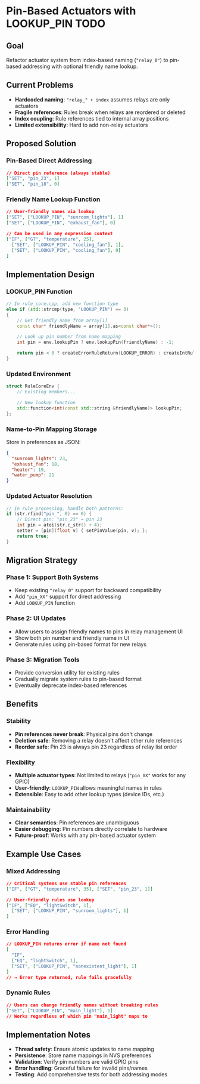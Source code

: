 # Pin-Based Actuators with LOOKUP_PIN TODO

## Goal

Refactor actuator system from index-based naming (`"relay_0"`) to pin-based addressing with optional friendly name lookup.

## Current Problems

- **Hardcoded naming**: `"relay_" + index` assumes relays are only actuators
- **Fragile references**: Rules break when relays are reordered or deleted
- **Index coupling**: Rule references tied to internal array positions
- **Limited extensibility**: Hard to add non-relay actuators

## Proposed Solution

### Pin-Based Direct Addressing

```json
// Direct pin reference (always stable)
["SET", "pin_23", 1]
["SET", "pin_18", 0]
```

### Friendly Name Lookup Function

```json
// User-friendly names via lookup
["SET", ["LOOKUP_PIN", "sunroom_lights"], 1]
["SET", ["LOOKUP_PIN", "exhaust_fan"], 0]

// Can be used in any expression context
["IF", ["GT", "temperature", 25],
  ["SET", ["LOOKUP_PIN", "cooling_fan"], 1],
  ["SET", ["LOOKUP_PIN", "cooling_fan"], 0]
]
```

## Implementation Design

### LOOKUP_PIN Function

```cpp
// In rule_core.cpp, add new function type
else if (std::strcmp(type, "LOOKUP_PIN") == 0)
{
    // Get friendly name from array[1]
    const char* friendlyName = array[1].as<const char*>();

    // Look up pin number from name mapping
    int pin = env.lookupPin ? env.lookupPin(friendlyName) : -1;

    return pin < 0 ? createErrorRuleReturn(LOOKUP_ERROR) : createIntRuleReturn(pin);
}
```

### Updated Environment

```cpp
struct RuleCoreEnv {
    // Existing members...

    // New lookup function
    std::function<int(const std::string &friendlyName)> lookupPin;
};
```

### Name-to-Pin Mapping Storage

Store in preferences as JSON:

```json
{
  "sunroom_lights": 23,
  "exhaust_fan": 18,
  "heater": 19,
  "water_pump": 21
}
```

### Updated Actuator Resolution

```cpp
// In rule processing, handle both patterns:
if (str.rfind("pin_", 0) == 0) {
    // Direct pin: "pin_23" → pin 23
    int pin = atoi(str.c_str() + 4);
    setter = [pin](float v) { setPinValue(pin, v); };
    return true;
}
```

## Migration Strategy

### Phase 1: Support Both Systems

- Keep existing `"relay_0"` support for backward compatibility
- Add `"pin_XX"` support for direct addressing
- Add `LOOKUP_PIN` function

### Phase 2: UI Updates

- Allow users to assign friendly names to pins in relay management UI
- Show both pin number and friendly name in UI
- Generate rules using pin-based format for new relays

### Phase 3: Migration Tools

- Provide conversion utility for existing rules
- Gradually migrate system rules to pin-based format
- Eventually deprecate index-based references

## Benefits

### Stability

- **Pin references never break**: Physical pins don't change
- **Deletion safe**: Removing a relay doesn't affect other rule references
- **Reorder safe**: Pin 23 is always pin 23 regardless of relay list order

### Flexibility

- **Multiple actuator types**: Not limited to relays (`"pin_XX"` works for any GPIO)
- **User-friendly**: `LOOKUP_PIN` allows meaningful names in rules
- **Extensible**: Easy to add other lookup types (device IDs, etc.)

### Maintainability

- **Clear semantics**: Pin references are unambiguous
- **Easier debugging**: Pin numbers directly correlate to hardware
- **Future-proof**: Works with any pin-based actuator system

## Example Use Cases

### Mixed Addressing

```json
// Critical systems use stable pin references
["IF", ["GT", "temperature", 35], ["SET", "pin_23", 1]]

// User-friendly rules use lookup
["IF", ["EQ", "lightSwitch", 1],
  ["SET", ["LOOKUP_PIN", "sunroom_lights"], 1]
]
```

### Error Handling

```json
// LOOKUP_PIN returns error if name not found
[
  "IF",
  ["EQ", "lightSwitch", 1],
  ["SET", ["LOOKUP_PIN", "nonexistent_light"], 1]
]
// → Error type returned, rule fails gracefully
```

### Dynamic Rules

```json
// Users can change friendly names without breaking rules
["SET", ["LOOKUP_PIN", "main_light"], 1]
// Works regardless of which pin "main_light" maps to
```

## Implementation Notes

- **Thread safety**: Ensure atomic updates to name mapping
- **Persistence**: Store name mappings in NVS preferences
- **Validation**: Verify pin numbers are valid GPIO pins
- **Error handling**: Graceful failure for invalid pins/names
- **Testing**: Add comprehensive tests for both addressing modes
